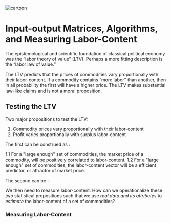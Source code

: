 
![cartoon](https://cosmonaut.blog/wp-content/uploads/2019/04/1_84gwuVnrs6wdiu8yL_o5UA.jpeg)

# Input-output Matrices, Algorithms, and Measuring Labor-Content 

The epistemological and scientific foundation of classical political economy was the “labor theory of value” (LTV). Perhaps a more fitting description is the “labor law of value.”

The LTV predicts that the prices of commodities vary proportionally with their labor-content. If a commodity contains “more labor” than another, then in all probability the first will have a higher price. The LTV makes substantial law-like claims and is not a moral proposition.

## Testing the LTV

Two major propositions to test the LTV: 

1. Commodity prices vary proportionally with their labor-content
2. Profit varies proportionally with surplus labor-content

The first can be construed as : 

1.1 For a "large enough" set of commodities, the market price of a commodity, will be positively correlated to labor-content. 
1.2 For a "large enough" set of commodities, the labor-content vector will be a efficient predictor, or attractor of market price. 

The second can be :

We then need to measure labor-content. How can we operationalize these two statistical propositions such that we use *real data and its attributes* to *estimate* the labor-content of a set of commodities? 

### Measuring Labor-Content 

